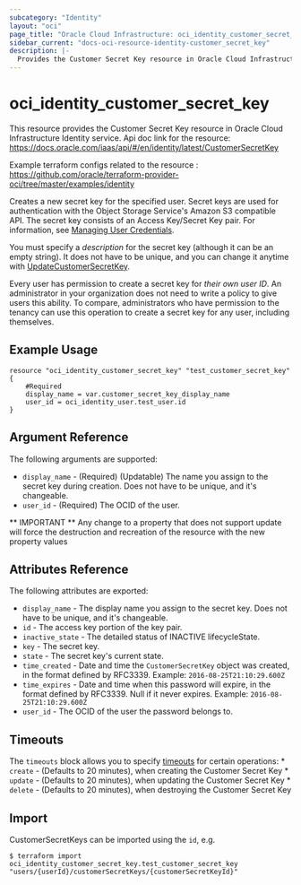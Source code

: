 ```yaml
---
subcategory: "Identity"
layout: "oci"
page_title: "Oracle Cloud Infrastructure: oci_identity_customer_secret_key"
sidebar_current: "docs-oci-resource-identity-customer_secret_key"
description: |-
  Provides the Customer Secret Key resource in Oracle Cloud Infrastructure Identity service
---
```


# oci_identity_customer_secret_key
This resource provides the Customer Secret Key resource in Oracle Cloud Infrastructure Identity service.
Api doc link for the resource: https://docs.oracle.com/iaas/api/#/en/identity/latest/CustomerSecretKey

Example terraform configs related to the resource : https://github.com/oracle/terraform-provider-oci/tree/master/examples/identity

Creates a new secret key for the specified user. Secret keys are used for authentication with the Object Storage Service's Amazon S3
compatible API. The secret key consists of an Access Key/Secret Key pair. For information, see
[Managing User Credentials](https://docs.cloud.oracle.com/iaas/Content/Identity/Tasks/managingcredentials.htm).

You must specify a *description* for the secret key (although it can be an empty string). It does not
have to be unique, and you can change it anytime with
[UpdateCustomerSecretKey](https://docs.cloud.oracle.com/iaas/api/#/en/identity/20160918/CustomerSecretKeySummary/UpdateCustomerSecretKey).

Every user has permission to create a secret key for *their own user ID*. An administrator in your organization
does not need to write a policy to give users this ability. To compare, administrators who have permission to the
tenancy can use this operation to create a secret key for any user, including themselves.


## Example Usage

```hcl
resource "oci_identity_customer_secret_key" "test_customer_secret_key" {
	#Required
	display_name = var.customer_secret_key_display_name
	user_id = oci_identity_user.test_user.id
}
```

## Argument Reference

The following arguments are supported:

* `display_name` - (Required) (Updatable) The name you assign to the secret key during creation. Does not have to be unique, and it's changeable. 
* `user_id` - (Required) The OCID of the user.


** IMPORTANT **
Any change to a property that does not support update will force the destruction and recreation of the resource with the new property values

## Attributes Reference

The following attributes are exported:

* `display_name` - The display name you assign to the secret key. Does not have to be unique, and it's changeable.
* `id` - The access key portion of the key pair.
* `inactive_state` - The detailed status of INACTIVE lifecycleState.
* `key` - The secret key. 
* `state` - The secret key's current state.
* `time_created` - Date and time the `CustomerSecretKey` object was created, in the format defined by RFC3339.  Example: `2016-08-25T21:10:29.600Z` 
* `time_expires` - Date and time when this password will expire, in the format defined by RFC3339. Null if it never expires.  Example: `2016-08-25T21:10:29.600Z` 
* `user_id` - The OCID of the user the password belongs to.

## Timeouts

The `timeouts` block allows you to specify [timeouts](https://registry.terraform.io/providers/oracle/oci/latest/docs/guides/changing_timeouts) for certain operations:
	* `create` - (Defaults to 20 minutes), when creating the Customer Secret Key
	* `update` - (Defaults to 20 minutes), when updating the Customer Secret Key
	* `delete` - (Defaults to 20 minutes), when destroying the Customer Secret Key


## Import

CustomerSecretKeys can be imported using the `id`, e.g.

```
$ terraform import oci_identity_customer_secret_key.test_customer_secret_key "users/{userId}/customerSecretKeys/{customerSecretKeyId}" 
```

